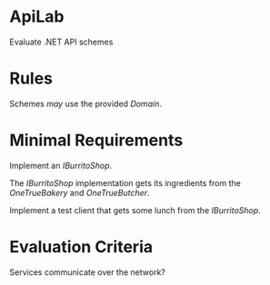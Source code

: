ApiLab
======

Evaluate .NET API schemes



Rules
=====

Schemes *may* use the provided *Domain*.



Minimal Requirements
====================

Implement an *IBurritoShop*.

The *IBurritoShop* implementation gets its ingredients from the *OneTrueBakery*
and *OneTrueButcher*.

Implement a test client that gets some lunch from the *IBurritoShop*.



Evaluation Criteria
===================

Services communicate over the network?

